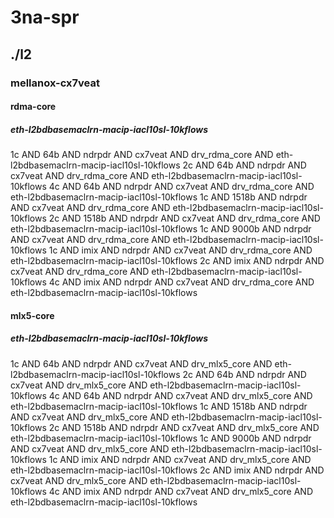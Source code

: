 # 3na-spr
## ./l2
### mellanox-cx7veat
#### rdma-core
##### eth-l2bdbasemaclrn-macip-iacl10sl-10kflows
1c AND 64b AND ndrpdr AND cx7veat AND drv_rdma_core AND eth-l2bdbasemaclrn-macip-iacl10sl-10kflows
2c AND 64b AND ndrpdr AND cx7veat AND drv_rdma_core AND eth-l2bdbasemaclrn-macip-iacl10sl-10kflows
4c AND 64b AND ndrpdr AND cx7veat AND drv_rdma_core AND eth-l2bdbasemaclrn-macip-iacl10sl-10kflows
1c AND 1518b AND ndrpdr AND cx7veat AND drv_rdma_core AND eth-l2bdbasemaclrn-macip-iacl10sl-10kflows
2c AND 1518b AND ndrpdr AND cx7veat AND drv_rdma_core AND eth-l2bdbasemaclrn-macip-iacl10sl-10kflows
1c AND 9000b AND ndrpdr AND cx7veat AND drv_rdma_core AND eth-l2bdbasemaclrn-macip-iacl10sl-10kflows
1c AND imix AND ndrpdr AND cx7veat AND drv_rdma_core AND eth-l2bdbasemaclrn-macip-iacl10sl-10kflows
2c AND imix AND ndrpdr AND cx7veat AND drv_rdma_core AND eth-l2bdbasemaclrn-macip-iacl10sl-10kflows
4c AND imix AND ndrpdr AND cx7veat AND drv_rdma_core AND eth-l2bdbasemaclrn-macip-iacl10sl-10kflows
#### mlx5-core
##### eth-l2bdbasemaclrn-macip-iacl10sl-10kflows
1c AND 64b AND ndrpdr AND cx7veat AND drv_mlx5_core AND eth-l2bdbasemaclrn-macip-iacl10sl-10kflows
2c AND 64b AND ndrpdr AND cx7veat AND drv_mlx5_core AND eth-l2bdbasemaclrn-macip-iacl10sl-10kflows
4c AND 64b AND ndrpdr AND cx7veat AND drv_mlx5_core AND eth-l2bdbasemaclrn-macip-iacl10sl-10kflows
1c AND 1518b AND ndrpdr AND cx7veat AND drv_mlx5_core AND eth-l2bdbasemaclrn-macip-iacl10sl-10kflows
2c AND 1518b AND ndrpdr AND cx7veat AND drv_mlx5_core AND eth-l2bdbasemaclrn-macip-iacl10sl-10kflows
1c AND 9000b AND ndrpdr AND cx7veat AND drv_mlx5_core AND eth-l2bdbasemaclrn-macip-iacl10sl-10kflows
1c AND imix AND ndrpdr AND cx7veat AND drv_mlx5_core AND eth-l2bdbasemaclrn-macip-iacl10sl-10kflows
2c AND imix AND ndrpdr AND cx7veat AND drv_mlx5_core AND eth-l2bdbasemaclrn-macip-iacl10sl-10kflows
4c AND imix AND ndrpdr AND cx7veat AND drv_mlx5_core AND eth-l2bdbasemaclrn-macip-iacl10sl-10kflows
